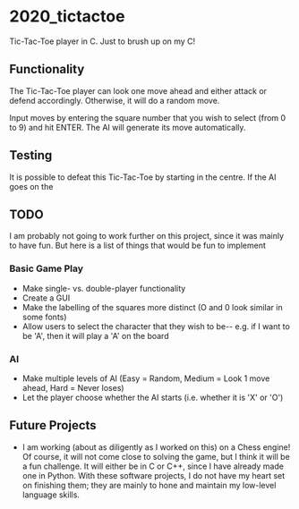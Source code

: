 # 2020_tictactoe
Tic-Tac-Toe player in C. Just to brush up on my C!

## Functionality
The Tic-Tac-Toe player can look one move ahead and either attack or defend accordingly. Otherwise, it will do a random move.

Input moves by entering the square number that you wish to select (from 0 to 9) and hit ENTER. The AI will generate its move automatically.

## Testing
It is possible to defeat this Tic-Tac-Toe by starting in the centre. If the AI goes on the 

## TODO
I am probably not going to work further on this project, since it was mainly to have fun. But here is a list of things that would be fun to implement

### Basic Game Play
- Make single- vs. double-player functionality
- Create a GUI
- Make the labelling of the squares more distinct (O and 0 look similar in some fonts)
- Allow users to select the character that they wish to be-- e.g. if I want to be 'A', then it will play a 'A' on the board

### AI
- Make multiple levels of AI (Easy = Random, Medium = Look 1 move ahead, Hard = Never loses)
- Let the player choose whether the AI starts (i.e. whether it is 'X' or 'O')

## Future Projects
- I am working (about as diligently as I worked on this) on a Chess engine! Of course, it will not come close to solving the game, but I think it will be a fun challenge. It will either be in C or C++, since I have already made one in Python. With these software projects, I do not have my heart set on finishing them; they are mainly to hone and maintain my low-level language skills.
